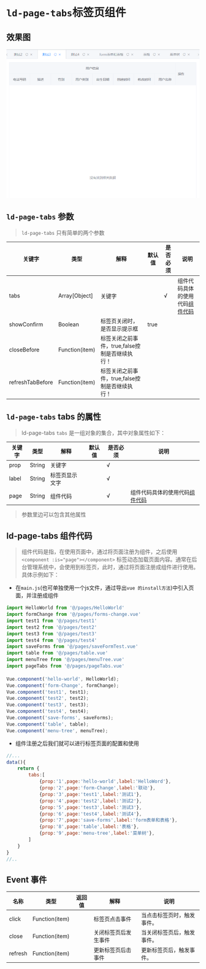 # `ld-page-tabs`标签页组件

## 效果图

  ![效果图](../effect/ld-page-tabs.png)

## `ld-page-tabs` 参数

> `ld-page-tabs` 只有简单的两个参数

|关键字|类型|解释|默认值|是否必须|说明|
|-|-|-|-|-|-|
|tabs|Array[Object]|关键字||√|组件代码具体的使用代码[组件代码](##`ld-page-tabs`tabs的属性)|
|showConfirm|Boolean|标签页关闭时，是否显示提示框|true|||
|closeBefore|Function(item)|标签关闭之前事件，true,false控制是否继续执行！||||
|refreshTabBefore|Function(item)|标签关闭之前事件，true,false控制是否继续执行！||||


## `ld-page-tabs` tabs 的属性

>  ld-page-tabs `tabs` 是一组对象的集合，其中对象属性如下：

|关键字|类型|解释|默认值|是否必须|说明|
|-|-|-|-|-|-|
|prop|String|关键字||√||
|label|String|标签页显示文字||√||
|page|String|组件代码||√|组件代码具体的使用代码[组件代码](##ld-page-tabs组件代码)|

>参数里边可以包含其他属性

## ld-page-tabs 组件代码

> 组件代码是指，在使用页面中，通过将页面注册为组件，之后使用`<component :is="page"></component>`
> 标签动态加载页面内容。通常在后台管理系统中，会使用到标签页，此时，通过将页面注册成组件进行使用。
> 具体示例如下：
- 在`main.js`(也可单独使用一个js文件，通过导出`vue 的install方法`)中引入页面，并注册成组件

```javascript
import HelloWorld from '@/pages/HelloWorld'
import formChange from '@/pages/forms-change.vue'
import test1 from '@/pages/test1'
import test2 from '@/pages/test2'
import test3 from '@/pages/test3'
import test4 from '@/pages/test4'
import saveForms from '@/pages/saveFormTest.vue'
import table from '@/pages/table.vue'
import menuTree from '@/pages/menuTree.vue'
import pageTabs from '@/pages/pageTabs.vue'

Vue.component('hello-world', HelloWorld);
Vue.component('form-Change', formChange);
Vue.component('test1', test1);
Vue.component('test2', test2);
Vue.component('test3', test3);
Vue.component('test4', test4);
Vue.component('save-forms', saveForms);
Vue.component('table', table);
Vue.component('menu-tree', menuTree);
```

- 组件注册之后我们就可以进行标签页面的配置和使用

```javascript
//...
data(){
	return {
		tabs:[
			{prop:'1',page:'hello-world',label:'HelloWord'},
			{prop:'2',page:'form-Change',label:'联动'},
			{prop:'3',page:'test1',label:'测试1'},
			{prop:'4',page:'test2',label:'测试2'},
			{prop:'5',page:'test3',label:'测试3'},
			{prop:'6',page:'test4',label:'测试4'},
			{prop:'7',page:'save-forms',label:'form表单和表格'},
			{prop:'8',page:'table',label:'表格'},
			{prop:'9',page:'menu-tree',label:'菜单树'},
		]
	}
}
//..
```
## Event 事件
|名称|类型|返回值|解释|说明|
|-|-|-|-|-|
|click|Function(item)||标签页点击事件|当点击标签页时，触发事件。|
|close|Function(item)||关闭标签页后发生事件|当关闭标签页后，触发事件。|
|refresh|Function(item)||更新标签页后击事件|更新标签页后，触发事件。|
